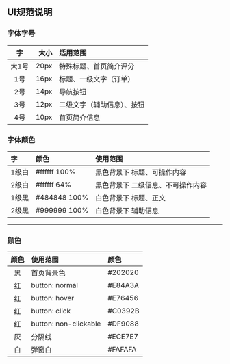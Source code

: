 ## UI规范说明
  
### 字体字号
| 字 | 大小 | 适用范围 |
| :-: | -: | :- |
| 大1号 | 20px | 特殊标题、首页简介评分 |
| 1号 | 16px | 标题、一级文字（订单） |
| 2号 | 14px | 导航按钮 |
| 3号 | 12px | 二级文字（辅助信息）、按钮 |
| 4号 | 10px | 首页简介信息 |

### 字体颜色 
| 字 | 颜色 | 使用范围 |
| :- | :- |  :- |
| 1级白 | #ffffff 100% | 黑色背景下 标题、可操作内容|
| 2级白 | #ffffff 64% | 黑色背景下 二级信息、不可操作内容|
| 1级黑 | #484848 100%| 白色背景下 标题、正文 |
| 2级黑 | #999999 100% | 白色背景下 辅助信息 |

***
  
### 颜色
  
| 颜色 | 使用范围 | 颜色 |
| :-: | :- | :- |
| 黑 | 首页背景色 | #202020 |
| 红 | button: normal | #E84A3A |
| 红 | button: hover | #E76456 |
| 红 | button: click | #C0392B |
| 红 | button: non-clickable | #DF9088 |
| 灰 | 分隔线 | #ECE7E7 |
| 白 | 弹窗白 | #FAFAFA |
